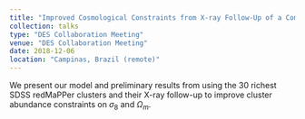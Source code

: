 ```yaml
---
title: "Improved Cosmological Constraints from X-ray Follow-Up of a Complete Sample of redMaPPer Clusters"
collection: talks
type: "DES Collaboration Meeting"
venue: "DES Collaboration Meeting"
date: 2018-12-06
location: "Campinas, Brazil (remote)"
---
```

We present our model and preliminary results from using the 30 richest SDSS redMaPPer clusters and their X-ray follow-up to improve cluster abundance constraints on $\sigma_8$ and $\Omega_m$.